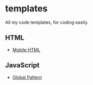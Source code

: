 # templates
All my code templates, for coding easily.

## HTML

* [Mobile HTML](html/mobile.html)

## JavaScript

* [Global Pattern](js/GlobalComponent.js)
